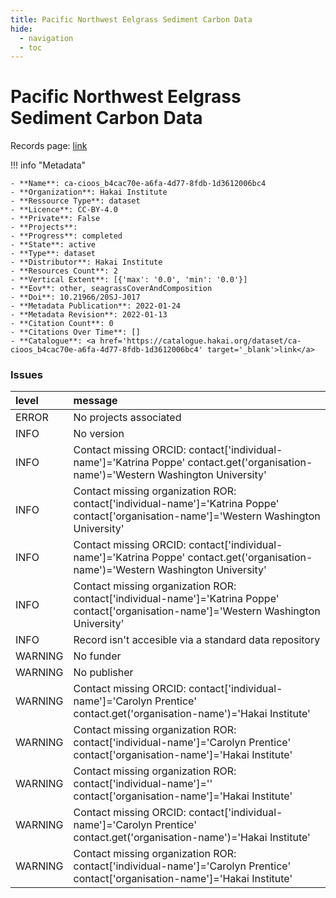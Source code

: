 ```yaml
---
title: Pacific Northwest Eelgrass Sediment Carbon Data
hide:
  - navigation
  - toc
---
```


# Pacific Northwest Eelgrass Sediment Carbon Data

Records page: <a href='https://catalogue.hakai.org/dataset/ca-cioos_b4cac70e-a6fa-4d77-8fdb-1d3612006bc4' target='_blank'>link</a>

<div id='map'></div>

!!! info "Metadata"
    
    - **Name**: ca-cioos_b4cac70e-a6fa-4d77-8fdb-1d3612006bc4 
    - **Organization**: Hakai Institute 
    - **Ressource Type**: dataset 
    - **Licence**: CC-BY-4.0 
    - **Private**: False 
    - **Projects**:  
    - **Progress**: completed 
    - **State**: active 
    - **Type**: dataset 
    - **Distributor**: Hakai Institute 
    - **Resources Count**: 2 
    - **Vertical Extent**: [{'max': '0.0', 'min': '0.0'}] 
    - **Eov**: other, seagrassCoverAndComposition 
    - **Doi**: 10.21966/20SJ-J017 
    - **Metadata Publication**: 2022-01-24 
    - **Metadata Revision**: 2022-01-13 
    - **Citation Count**: 0 
    - **Citations Over Time**: [] 
    - **Catalogue**: <a href='https://catalogue.hakai.org/dataset/ca-cioos_b4cac70e-a6fa-4d77-8fdb-1d3612006bc4' target='_blank'>link</a> 

### Issues

| level   | message                                                                                                                                    |
|:--------|:-------------------------------------------------------------------------------------------------------------------------------------------|
| ERROR   | No projects associated                                                                                                                     |
| INFO    | No version                                                                                                                                 |
| INFO    | Contact missing ORCID: contact['individual-name']='Katrina Poppe' contact.get('organisation-name')='Western Washington University'         |
| INFO    | Contact missing organization ROR:  contact['individual-name']='Katrina Poppe' contact['organisation-name']='Western Washington University' |
| INFO    | Contact missing ORCID: contact['individual-name']='Katrina Poppe' contact.get('organisation-name')='Western Washington University'         |
| INFO    | Contact missing organization ROR:  contact['individual-name']='Katrina Poppe' contact['organisation-name']='Western Washington University' |
| INFO    | Record isn't accesible via a standard data repository                                                                                      |
| WARNING | No funder                                                                                                                                  |
| WARNING | No publisher                                                                                                                               |
| WARNING | Contact missing ORCID: contact['individual-name']='Carolyn Prentice' contact.get('organisation-name')='Hakai Institute'                    |
| WARNING | Contact missing organization ROR:  contact['individual-name']='Carolyn Prentice' contact['organisation-name']='Hakai Institute'            |
| WARNING | Contact missing organization ROR:  contact['individual-name']='' contact['organisation-name']='Hakai Institute'                            |
| WARNING | Contact missing ORCID: contact['individual-name']='Carolyn Prentice' contact.get('organisation-name')='Hakai Institute'                    |
| WARNING | Contact missing organization ROR:  contact['individual-name']='Carolyn Prentice' contact['organisation-name']='Hakai Institute'            |

<script>
   document.addEventListener("DOMContentLoaded", function() {
    var map = L.map('map').setView([51.505, -125.09], 5);
    L.tileLayer('https://tile.openstreetmap.org/{z}/{x}/{y}.png', {
        maxZoom: 19,
        attribution: '&copy; <a href="http://www.openstreetmap.org/copyright">OpenStreetMap</a>'
    }).addTo(map);
    var geojsonFeature = {
        "type": "Feature",
        "properties": {
            "name" : "Pacific Northwest Eelgrass Sediment Carbon Data"
        },
        "geometry": {'type': 'Polygon', 'coordinates': [[[-143.1666738, 39.75452039], [-118.41060343, 39.75452039], [-118.41060343, 59.04838928], [-143.1666738, 59.04838928], [-143.1666738, 39.75452039]]]}
    }
    L.geoJSON(geojsonFeature).addTo(map);
   })
</script>